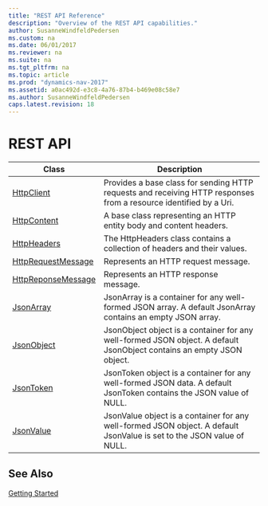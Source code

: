 ```yaml
---
title: "REST API Reference"
description: "Overview of the REST API capabilities."
author: SusanneWindfeldPedersen
ms.custom: na
ms.date: 06/01/2017
ms.reviewer: na
ms.suite: na
ms.tgt_pltfrm: na
ms.topic: article
ms.prod: "dynamics-nav-2017"
ms.assetid: a0ac492d-e3c8-4a76-87b4-b469e08c58e7
ms.author: SusanneWindfeldPedersen
caps.latest.revision: 18
---
```


# REST API

|Class|Description|
|-----|-----------|
|[HttpClient](httpclient-class.md)|Provides a base class for sending HTTP requests and receiving HTTP responses from a resource identified by a Uri.|
|[HttpContent](httpcontent-class.md)|A base class representing an HTTP entity body and content headers.|
|[HttpHeaders](httpheaders-class.md)|The HttpHeaders class contains a collection of headers and their values.|
|[HttpRequestMessage](httprequestmessage-class.md)|Represents an HTTP request message.|
|[HttpReponseMessage](httpresponsemessage-class.md)|Represents an HTTP response message.|
|[JsonArray](jsonarray-class.md)|JsonArray is a container for any well-formed JSON array. A default JsonArray contains an empty JSON array.|
|[JsonObject](jsonobject-class.md)|JsonObject object is a container for any well-formed JSON object. A default JsonObject contains an empty JSON object.|
|[JsonToken](jsontoken-class.md)|JsonToken object is a container for any well-formed JSON data. A default JsonToken contains the JSON value of NULL.|
|[JsonValue](jsonvalue-class.md)|JsonValue object is a container for any well-formed JSON object. A default JsonValue is set to the JSON value of NULL.|


## See Also
[Getting Started](devenv-get-started.md)  